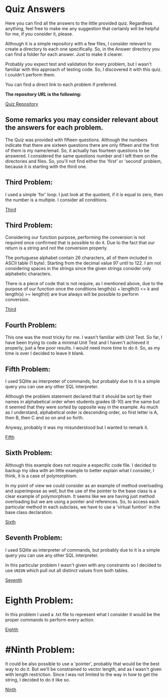 # Quiz Answers

Here you can find all the answers to the little provided quiz. Regardless anything, feel free to make me any suggestion that certainly will be helpful for me, if you consider it, please.

Although it is a simple repository with a few files, I consider relevant to create a directory to each one specifically. So, in the Answer directory you can find a folder for each answer. Just to make it clearer. 

Probably you expect test and validation for every problem, but I wasn't familiar with this approach of testing code. So, I discovered it with this quiz. I couldn't perform them.

You can find a direct link to each problem if preferred.

**The repository URL is the following:**


[Quiz Repository](https://github.com/Julioarita/Siemens_quiz)

## Some remarks you may consider relevant about the answers for each problem.

The Quiz was provided with fifteen questions. Although the numbers indicate that there are sixteen questions there are only fifteen and the first of them is my name/email. So, it actually has fourteen questions to be answered. I considered the same questions number and I left them on the directories and files. So, you'll not find either the 'first' or 'second' problem, because it is starting with the third one.


## Third Problem:

I used a simple 'for' loop. I just look at the quotient, if it is equal
to zero, then the number is a multiple. I consider all conditions.

[Third](https://github.com/Julioarita/Siemens_quiz/tree/df02e4c614330ce2b790ee0a59f29fdff7c61534/Answers/Third_problem)


## Third Problem:

Considering our function purpose, performing the conversion is not required 
once confirmed that is possible to do it. Due to the fact that our return 
is a string and not the conversion properly.

The portuguese alphabet contain 26 characters, all of them included in 
ASCII table (1 byte). Starting from the decimal value 97 until to 122. I am not considering
spaces in the strings since the given strings consider only alphabetic characters.

There is a piece of code that is not require, as I mentioned above, due to the
purpose of our function once the conditions length(s) + length(t) <= k and 
length(s) >= length(t) are true always will be possible to perform conversion.

[Third](https://github.com/Julioarita/Quiz/tree/main/Answers/Third%20Problem)


## Fourth Problem:

This one was the most tricky for me. I wasn't familiar with Unit Test. So far, I have been trying to code a minimal Unit Test and I haven't achieved it properly, just a few poor results. I would need more time to do it. So, as my time is over I decided to leave it blank. 



## Fifth Problem: 


I used SQlite as interpreter of commands, but probably due to it is a simple query you can use any other SQL interpreter.

Although the problem statement declared that it should be sort by their names in alphabetical order when students 
grades (8-10) are the same but it seemed that they were sorted by opposite way in the example.
As much as I understand, alphabetical order is descending order, so first letter is A, then B, then C and so on and so forth. 

Anyway, probably it was my misunderstood but I wanted to remark it.

[Fifth](https://github.com/Julioarita/Quiz/tree/main/Answers/Fifth%20Problem)


## Sixth Problem: 

Although this example does not require a especific code file. I decided to backup my idea with an little example to better explain what I consider, I think, it is a case of polymorphism.

In my point of view we could consider as an example of method overloading and superimpose 
as well, but the use of the pointer to the base class is a clear example of polymorphism.
It seems like we are having just method overloading but we are using a pointer and references. 
So, to access each particular method in each subclass, we have to use a 'virtual funtion' 
in the base class declaration.

[Sixth](https://github.com/Julioarita/Quiz/tree/main/Answers/Sixth%20Problem)


## Seventh Problem:
I used SQlite as interpreter of commands, but probably due to it is a simple query you can use any other SQL interpreter.

In this particular problem I wasn't given with any constraints so I decided to use `UNION`
which pull out all distinct values from both tables.

[Seventh](https://github.com/Julioarita/Quiz/tree/main/Answers/Seventh%20Problem)

# Eighth Problem:

In this problem I used a .txt file to represent what I consider it would be the proper commands to perform every action.

[Eighth](https://github.com/Julioarita/Quiz/tree/main/Answers/Eighth%20Problem)

# #Ninth Problem:

It could be also possible to use a 'pointer', probably that would be the
best way to do it.
But we'll be constrained to vector length, and as I wasn't given with length restriction.
Since I was not limited to the way in how to get the string, I decided to do it like so.

[Ninth](https://github.com/Julioarita/Quiz/tree/main/Answers/Ninth%20Problem)



